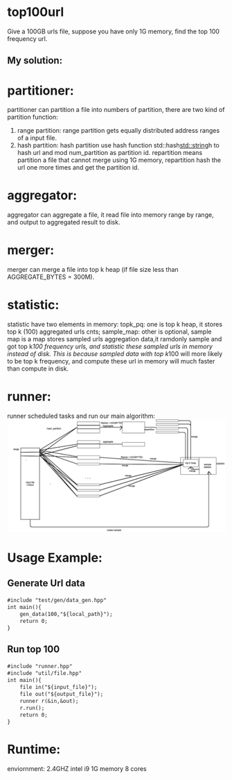 # top100url
Give a 100GB urls file, suppose you have only 1G memory, find the top 100 frequency url.



## My solution:

# partitioner:
  partitioner can partition a file into numbers of partition, there are two kind of partition function:
  1. range partition:
     range partition gets equally distributed address ranges of a input file.
  2. hash partition:
     hash partition use hash function std::hash<std::string>h to hash url and mod num_partition as partition id. repartition means partition a file that cannot merge using 1G memory, repartition hash the url one more times and get the partition id.
# aggregator:
  aggregator can aggregate a file, it read file into memory range by range, and output to aggregated result to disk.
# merger:
  merger can merge a file into top k heap (if file size less than AGGREGATE_BYTES = 300M).
# statistic:
  statistic have two elements in memory: 
  topk_pq: one is top k heap, it stores top k (100) aggregated urls cnts; 
  sample_map: other is optional, sample map is a map stores sampled urls aggregation data,it ramdonly sample and got top k*100 frequency urls, and statistic these sampled urls in memory instead of disk. This is because sampled data with top k*100 will more likely to be top k frequency, and compute these url in memory will much faster than compute in disk.
# runner:
  runner scheduled tasks and run our main algorithm:
  ![image](https://github.com/nobody0702/top100url/blob/master/pic/Screen%20Shot%202020-04-11%20at%208.43.59%20PM.png)

# Usage Example:
## Generate Url data
   ```
   #include "test/gen/data_gen.hpp"
   int main(){
       gen_data(100,"${local_path}");
       return 0;
   }
   ```
## Run top 100
   ```
   #include "runner.hpp"
   #include "util/file.hpp"
   int main(){
       file in("${input_file}");
       file out("${output_file}");
       runner r(&in,&out);
       r.run();
       return 0;
   }
   ```
# Runtime:
  enviornment: 2.4GHZ intel i9
  1G memory 8 cores
  

